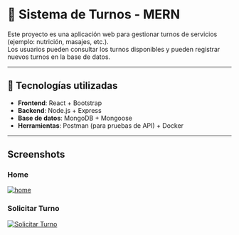 # 📅 Sistema de Turnos - MERN

Este proyecto es una aplicación web para gestionar turnos de servicios (ejemplo: nutrición, masajes, etc.).  
Los usuarios pueden consultar los turnos disponibles y pueden registrar nuevos turnos en la base de datos.

---

## 🚀 Tecnologías utilizadas
- **Frontend**: React + Bootstrap  
- **Backend**: Node.js + Express  
- **Base de datos**: MongoDB + Mongoose  
- **Herramientas**: Postman (para pruebas de API) + Docker

---


## Screenshots

### Home
[![home](https://i.postimg.cc/cLStf5G1/Screenshot-2025-09-16-152153.png)](https://postimg.cc/XpsvbLvt)

### Solicitar Turno

[![Solicitar Turno](https://i.postimg.cc/zfwjnRc6/Screenshot-2025-09-16-152446.png)](https://postimg.cc/zLBKN35F)


